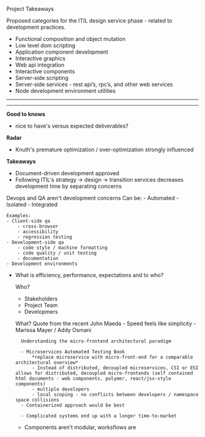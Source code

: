 Project Takeaways


Proposed categories for the ITIL design service phase - related to development practices. 

- Functional composition and object mutation
- Low level dom scripting
- Application component development
- Interactive graphics
- Web api integration
- Interactive components
- Server-side scripting
- Server-side services - rest api’s, rpc’s, and other web services
- Node development environment utilities

---



---

**Good to knows**
- nice to have's versus expected deliverables?

**Radar**
- Knuth's premature optimization / over-optimization strongly influenced

**Takeaways**
- Document-driven development approved
- Following ITIL's strategy -> design -> transition services decreases development time by separating concerns

Devops and QA aren't development concerns
	Can be:
	- Automated
	- Isolated
	- Integrated

	Examples:
	- Client-side qa
		- cross-browser
		- accessibility
		- regression testing
	- Development-side qa
		- code style / machine formatting
		- code quality / unit testing
 		- documentation
 	- Development environments

- What is efficiency, performance, expectations and to who?

	Who?
	- Stakeholders
	- Project Team
	- Developmers

	What?
		Quote from the recent John Maeda 
		- Speed feels like simplicity 
		- Marissa Mayer / Addy Osmani

		Understanding the micro-frontend architectural paradigm

		- Microservices Automated Testing Book
			*replace microservice with micro-front-end for a comparable architectural overview*
			- Instead of distributed, decoupled microservices, CSI or ESI allows for distributed, decoupled micro-frontends (self contained html documents - web components, polymer, react/jsx-style components)
			- multiple developers
			- local scoping - no conflicts between developers / namespace space collisions
		- Containerized approach would be best

		- Complicated systems end up with a longer time-to-market

	- Components aren't modular, worksflows are
